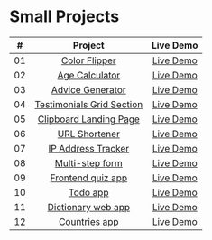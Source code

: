 # Small Projects

|  #  |                                                    Project                                                    |                       Live Demo                        |
| :-: | :-----------------------------------------------------------------------------------------------------------: | :----------------------------------------------------: |
| 01  |             [Color Flipper](https://github.com/mamatsa/small-projects/tree/main/01-color-fipper)              |  [Live Demo](https://small-projects-wwk7.vercel.app/)  |
| 02  |            [Age Calculator](https://github.com/mamatsa/small-projects/tree/main/02-age-calculator)            | [Live Demo](https://small-projects-eight.vercel.app/)  |
| 03  |          [Advice Generator](https://github.com/mamatsa/small-projects/tree/main/03-advice-generator)          |  [Live Demo](https://small-projects-psi.vercel.app/)   |
| 04  | [Testimonials Grid Section](https://github.com/mamatsa/small-projects/tree/main/04-testimonials-grid-section) |  [Live Demo](https://small-projects-five.vercel.app/)  |
| 05  |    [Clipboard Landing Page](https://github.com/mamatsa/small-projects/tree/main/05-clipboard-landing-page)    |  [Live Demo](https://small-projects-beta.vercel.app/)  |
| 06  |             [URL Shortener](https://github.com/mamatsa/small-projects/tree/main/06-url-shortener)             |   [Live Demo](https://06-url-shortener.vercel.app/)    |
| 07  |        [IP Address Tracker](https://github.com/mamatsa/small-projects/tree/main/07-ip-address-tracker)        | [Live Demo](https://07-ip-address-tracker.vercel.app/) |
| 08  |           [Multi-step form](https://github.com/mamatsa/small-projects/tree/main/08-multi-step-form)           |  [Live Demo](https://08-multi-step-form.vercel.app/)   |
| 09  |         [Frontend quiz app](https://github.com/mamatsa/small-projects/tree/main/09-frontend-quiz-app)         | [Live Demo](https://09-frontend-quiz-app.vercel.app/)  |
| 10  |                  [Todo app](https://github.com/mamatsa/small-projects/tree/main/10-todo-app)                  |      [Live Demo](https://10-todo-app.vercel.app/)      |
| 11  |        [Dictionary web app](https://github.com/mamatsa/small-projects/tree/main/11-dictionary-web-app)        | [Live Demo](https://11-dictionary-web-app.vercel.app/) |
| 12  |             [Countries app](https://github.com/mamatsa/small-projects/tree/main/12-countries-app)             |   [Live Demo](https://12-countries-app.vercel.app/)    |
